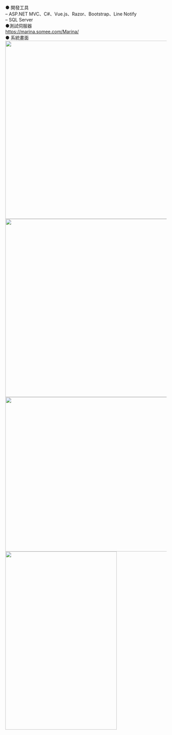 ● 開發工具  
– ASP.NET MVC、C#、Vue.js、Razor、Bootstrap、Line Notify  
– SQL Server  
●測試伺服器  
https://marina.somee.com/Marina/  
● 系統畫面  
<img width="724" height="555" src="https://github.com/xuejiajie/Experience/assets/22809971/bdc1215d-0c62-4223-bc4a-029afadfafa1"/>  
<img width="751" height="555" src="https://github.com/xuejiajie/Experience/assets/22809971/9def8d5a-6a35-463e-86b6-14b8366f14e9"/>  
<img width="751" height="481" src="https://github.com/xuejiajie/Experience/assets/22809971/1f464aca-c622-4320-98aa-f5a25dbcc347"/>  
<img width="348" height="555" src="https://github.com/xuejiajie/Experience/assets/22809971/8b720165-c3aa-40cb-b649-3e026f1a1914"/>  
